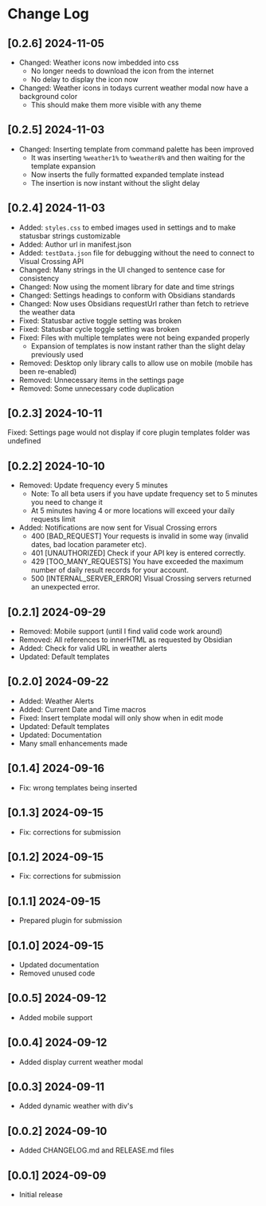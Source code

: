 # Change Log

<!-- ## [v-inc] ${YEAR4}-${MONTHNUMBER}-${DATE} -->

## [0.2.6] 2024-11-05
- Changed: Weather icons now imbedded into css
  - No longer needs to download the icon from the internet
  - No delay to display the icon now
- Changed: Weather icons in todays current weather modal now have a background color
  - This should make them more visible with any theme

## [0.2.5] 2024-11-03
- Changed: Inserting template from command palette has been improved
  - It was inserting `%weather1%` to `%weather8%` and then waiting for the template expansion
  - Now inserts the fully formatted expanded template instead
  - The insertion is now instant without the slight delay

## [0.2.4] 2024-11-03
- Added: `styles.css` to embed images used in settings and to make statusbar strings customizable
- Added: Author url in manifest.json
- Added: `testData.json` file for debugging without the need to connect to Visual Crossing API
- Changed: Many strings in the UI changed to sentence case for consistency
- Changed: Now using the moment library for date and time strings
- Changed: Settings headings to conform with Obsidians standards
- Changed: Now uses Obsidians requestUrl rather than fetch to retrieve the weather data
- Fixed: Statusbar active toggle setting was broken
- Fixed: Statusbar cycle toggle setting was broken
- Fixed: Files with multiple templates were not being expanded properly
  - Expansion of templates is now instant rather than the slight delay previously used
- Removed: Desktop only library calls to allow use on mobile (mobile has been re-enabled)
- Removed: Unnecessary items in the settings page
- Removed: Some unnecessary code duplication

## [0.2.3] 2024-10-11
Fixed: Settings page would not display if core plugin templates folder was undefined

## [0.2.2] 2024-10-10
- Removed: Update frequency every 5 minutes
  - Note: To all beta users if you have update frequency set to 5 minutes you need to change it
  - At 5 minutes having 4 or more locations will exceed your daily requests limit
- Added: Notifications are now sent for Visual Crossing errors
  - 400 [BAD_REQUEST] Your requests is invalid in some way (invalid dates, bad location parameter etc).
  - 401 [UNAUTHORIZED] Check if your API key is entered correctly.
  - 429 [TOO_MANY_REQUESTS] You have exceeded the maximum number of daily result records for your account.
  - 500 [INTERNAL_SERVER_ERROR] Visual Crossing servers returned an unexpected error.

## [0.2.1] 2024-09-29
- Removed: Mobile support (until I find valid code work around)
- Removed: All references to innerHTML as requested by Obsidian
- Added: Check for valid URL in weather alerts
- Updated: Default templates

## [0.2.0] 2024-09-22
- Added: Weather Alerts
- Added: Current Date and Time macros
- Fixed: Insert template modal will only show when in edit mode
- Updated: Default templates
- Updated: Documentation
- Many small enhancements made

## [0.1.4] 2024-09-16
- Fix: wrong templates being inserted

## [0.1.3] 2024-09-15
- Fix: corrections for submission

## [0.1.2] 2024-09-15
- Fix: corrections for submission

## [0.1.1] 2024-09-15
- Prepared plugin for submission

## [0.1.0] 2024-09-15
- Updated documentation
- Removed unused code

## [0.0.5] 2024-09-12
- Added mobile support

## [0.0.4] 2024-09-12
- Added display current weather modal

## [0.0.3] 2024-09-11
- Added dynamic weather with div's

## [0.0.2] 2024-09-10
- Added CHANGELOG.md and RELEASE.md files

## [0.0.1] 2024-09-09
- Initial release
